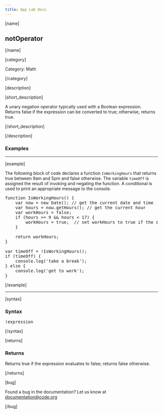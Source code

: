 ```yaml
---
title: App Lab Docs
---
```


[name]

## notOperator

[/name]

[category]

Category: Math

[/category]

[description]

[short_description]

A unary negation operator typically used with a Boolean expression. Returns false if the expression can be converted to true; otherwise, returns true.

[/short_description]

[/description]

### Examples
____________________________________________________

[example]

The following block of code declares a function `IsWorkingHours` that returns true between 9am and 5pm and false otherwise. The variable `timeOff` is assigned the result of invoking and negating the function.
A conditional is used to print an appropriate message to the console.

<pre>
function IsWorkingHours() {
    var now = new Date(); // get the current date and time
    var hours = now.getHours(); // get the current hour
    var workHours = false;
    if (hours >= 9 && hours < 17) {
        workHours = true;  // set workHours to true if the current hour is between 9am and 5pm
    }

    return workHours;
}

var timeOff = !IsWorkingHours();
if (timeOff) {
    console.log('take a break');
} else {
    console.log('get to work');
}
</pre>

[/example]

____________________________________________________

[syntax]

### Syntax
<pre>
!expression
</pre>

[/syntax]

[returns]

### Returns
Returns true if the expression evaluates to false; returns false otherwise.

[/returns]

[bug]

Found a bug in the documentation? Let us know at documentation@code.org

[/bug]
